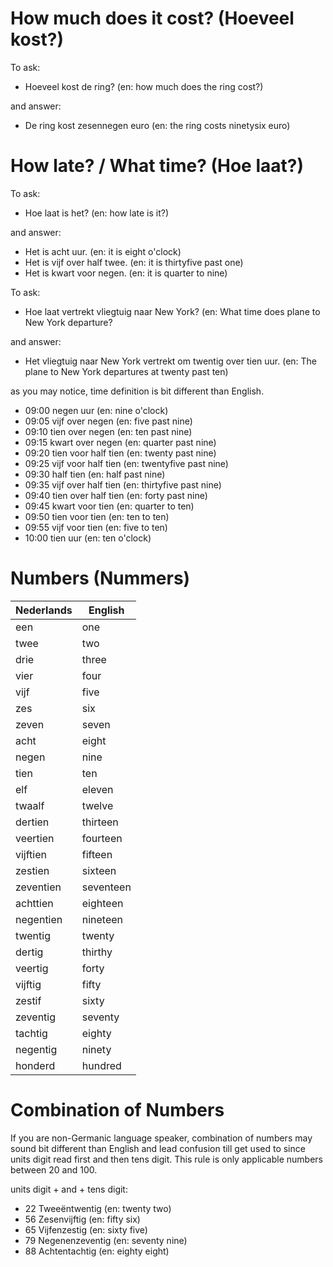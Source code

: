 # How much does it cost? (Hoeveel kost?)

To ask: 
- Hoeveel kost de ring? (en: how much does the ring cost?)

and answer:
- De ring kost zesennegen euro (en: the ring costs ninetysix euro)

# How late? / What time? (Hoe laat?)

To ask:
- Hoe laat is het? (en: how late is it?)

and answer:
- Het is acht uur. (en: it is eight o'clock)
- Het is vijf over half twee. (en: it is thirtyfive past one)
- Het is kwart voor negen. (en: it is quarter to nine)

To ask:
- Hoe laat vertrekt vliegtuig naar New York? (en: What time does plane to New York departure?

and answer:
- Het vliegtuig naar New York vertrekt om twentig over tien uur. (en: The plane to New York departures at twenty past ten)


as you may notice, time definition is bit different than English.
- 09:00 negen uur (en: nine o'clock)
- 09:05 vijf over negen (en: five past nine)
- 09:10 tien over negen (en: ten past nine)
- 09:15 kwart over negen (en: quarter past nine)
- 09:20 tien voor half tien (en: twenty past nine)
- 09:25 vijf voor half tien (en: twentyfive past nine)
- 09:30 half tien (en: half past nine)
- 09:35 vijf over half tien (en: thirtyfive past nine)
- 09:40 tien over half tien (en: forty past nine)
- 09:45 kwart voor tien (en: quarter to ten)
- 09:50 tien voor tien (en: ten to ten)
- 09:55 vijf voor tien (en: five to ten)
- 10:00 tien uur (en: ten o'clock)


# Numbers (Nummers)

| Nederlands | English   |
|------------|-----------|
| een        | one       |
| twee       | two       |
| drie       | three     |
| vier       | four      |
| vijf       | five      |
| zes        | six       |
| zeven      | seven     |
| acht       | eight     |
| negen      | nine      |
| tien       | ten       |
| elf        | eleven    |
| twaalf     | twelve    |
| dertien    | thirteen  |
| veertien   | fourteen  |
| vijftien   | fifteen   |
| zestien    | sixteen   |
| zeventien  | seventeen |
| achttien   | eighteen  |
| negentien  | nineteen  |
| twentig    | twenty    |
| dertig     | thirthy   |
| veertig    | forty     |
| vijftig    | fifty     |
| zestif     | sixty     |
| zeventig   | seventy   |
| tachtig    | eighty    |
| negentig   | ninety    |
| honderd    | hundred   |

# Combination of Numbers

If you are non-Germanic language speaker, combination of numbers may sound bit different than English and lead confusion till get used to since units digit read first and then tens digit. This rule is only applicable numbers between 20 and 100.

units digit + and + tens digit:
- 22 Tweeëntwentig (en: twenty two)
- 56 Zesenvijftig (en: fifty six)
- 65 Vijfenzestig (en: sixty five)
- 79 Negenenzeventig (en: seventy nine)
- 88 Achtentachtig (en: eighty eight)
